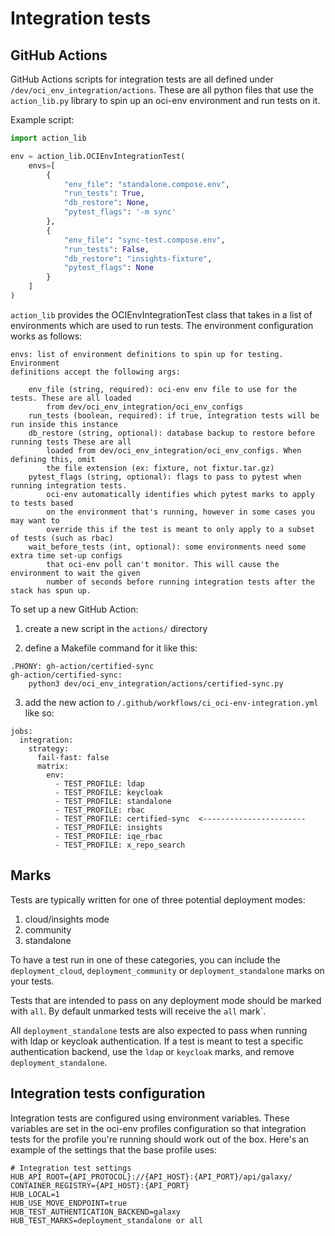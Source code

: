 # Integration tests

## GitHub Actions

GitHub Actions scripts for integration tests are all defined under `/dev/oci_env_integration/actions`. These are all python files that use the `action_lib.py` library to spin up an oci-env environment and run tests on it.

Example script:

```python
import action_lib

env = action_lib.OCIEnvIntegrationTest(
    envs=[
        {
            "env_file": "standalone.compose.env",
            "run_tests": True,
            "db_restore": None,
            "pytest_flags": '-m sync'
        },
        {
            "env_file": "sync-test.compose.env",
            "run_tests": False,
            "db_restore": "insights-fixture",
            "pytest_flags": None
        }
    ]
)
```

`action_lib` provides the OCIEnvIntegrationTest class that takes in a list of environments which are used to run tests. The environment configuration works as follows:

```
envs: list of environment definitions to spin up for testing. Environment
definitions accept the following args:

    env_file (string, required): oci-env env file to use for the tests. These are all loaded
        from dev/oci_env_integration/oci_env_configs
    run_tests (boolean, required): if true, integration tests will be run inside this instance
    db_restore (string, optional): database backup to restore before running tests These are all
        loaded from dev/oci_env_integration/oci_env_configs. When defining this, omit
        the file extension (ex: fixture, not fixtur.tar.gz)
    pytest_flags (string, optional): flags to pass to pytest when running integration tests.
        oci-env automatically identifies which pytest marks to apply to tests based
        on the environment that's running, however in some cases you may want to
        override this if the test is meant to only apply to a subset of tests (such as rbac)
    wait_before_tests (int, optional): some environments need some extra time set-up configs
        that oci-env poll can't monitor. This will cause the environment to wait the given
        number of seconds before running integration tests after the stack has spun up.
```

To set up a new GitHub Action: 

1. create a new script in the `actions/` directory

2. define a Makefile command for it like this:

```
.PHONY: gh-action/certified-sync
gh-action/certified-sync:
	python3 dev/oci_env_integration/actions/certified-sync.py
```

3. add the new action to `/.github/workflows/ci_oci-env-integration.yml` like so:


```
jobs:
  integration:
    strategy:
      fail-fast: false
      matrix:
        env:
          - TEST_PROFILE: ldap
          - TEST_PROFILE: keycloak
          - TEST_PROFILE: standalone
          - TEST_PROFILE: rbac
          - TEST_PROFILE: certified-sync  <-----------------------
          - TEST_PROFILE: insights
          - TEST_PROFILE: iqe_rbac
          - TEST_PROFILE: x_repo_search
```

## Marks

Tests are typically written for one of three potential deployment modes:

1. cloud/insights mode
2. community
3. standalone

To have a test run in one of these categories, you can include the `deployment_cloud`, `deployment_community` or `deployment_standalone` marks on your tests.

Tests that are intended to pass on any deployment mode should be marked with `all`. By default unmarked tests will receive the `all` mark`.

All `deployment_standalone` tests are also expected to pass when running with ldap or keycloak authentication. If a test is meant to test a specific authentication backend, use the `ldap` or `keycloak` marks, and remove `deployment_standalone`.

## Integration tests configuration

Integration tests are configured using environment variables. These variables are set in the oci-env profiles configuration so that integration tests for the profile you're running should work out of the box. Here's an example of the settings that the base profile uses:

```
# Integration test settings
HUB_API_ROOT={API_PROTOCOL}://{API_HOST}:{API_PORT}/api/galaxy/
CONTAINER_REGISTRY={API_HOST}:{API_PORT}
HUB_LOCAL=1
HUB_USE_MOVE_ENDPOINT=true
HUB_TEST_AUTHENTICATION_BACKEND=galaxy
HUB_TEST_MARKS=deployment_standalone or all
```
